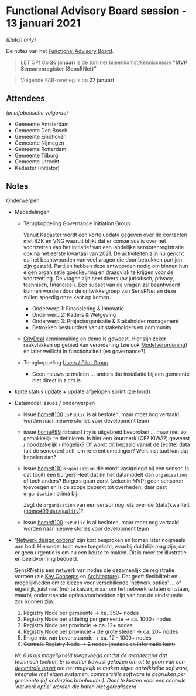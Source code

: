# Functional Advisory Board session - 13 januari 2021

_(Dutch only)_

De notes van het [Functional Advisory Board](../docs/FAB.md).

> LET OP! Op **26 januari** is de (online) bijeenkomst/kennissessie **"MVP Sensorenregister (SensRNet)"**

> Volgende FAB-overleg is op **27 januari**

## Attendees

_(in alfabetische volgorde)_

- Gemeente Amsterdam
- Gemeente Den Bosch
- Gemeente Eindhoven
- Gemeente Nijmegen
- Gemeente Rotterdam
- Gemeente Tilburg
- Gemeente Utrecht
- Kadaster (initiator)

## Notes

Onderwerpen:

- Mededelingen

  - Terugkoppeling Governance Initiation Group
    
    Vanuit Kadaster wordt een korte update gegeven over de contacten met BZK en VNG waaruit blijkt dat er consensus is over het voortzetten van het initiatief van een landelijke sensorenregistratie ook ná het eerste kwartaal van 2021. De activiteiten zijn nu gericht op het beantwoorden van veel vragen die door betrokken partijen zijn gesteld. Partijen hebben deze antwoorden nodig om binnen hun eigen organisatie goedkeuring en draagvlak te krijgen voor de voortzetting. De vragen zijn heel divers (bv jurisdisch, privacy, technisch, financieel). Een subset van de vragen zal beantwoord kunnen worden door de ontwikkelgroep van SensRNet en deze zullen spoedig onze kant op komen.

    - Onderwerp 1: Financiering & Innovatie
    - Onderwerp 2: Kaders & Wetgeving
    - Onderwerp 3: Projectorganisatie & Stakeholder management
    - Betrokken bestuurders vanuit stakeholders en community
  
  - [CityDeal](https://agendastad.nl/citydeal/een-slimme-stad-zo-doe-je-dat/) kennismaking en demo is geweest. Hier zijn zeker raakvlakken op gebied van verordening (zie ook [Modelverordening](https://future-city.nl/modelverordening/)) en later wellicht in functionaliteit (en governance?)
  
  - Terugkoppeling [Users / Pilot Group](../docs/UsersGroup.md)
    - Geen nieuws te melden ... anders dat installatie bij een gemeente niet direct in zicht is

- korte status update + update afgelopen sprint (zie [bord](https://github.com/orgs/kadaster-labs/projects/1))

- Datamodel issues / onderwerpen

  - issue [home#100](https://github.com/kadaster-labs/sensrnet-home/issues/100) `isPublic` is al besloten, maar moet nog vertaald worden naar nieuwe stories voor development team
  
  - issue [home#99](https://github.com/kadaster-labs/sensrnet-home/issues/99) `dataQuality` is uitgebreid besproken ... maar niet zo gemakkelijk te definiëren. Is hier een keurmerk (CE? KIWA?) gewenst / noodzakelijk / mogelijk? Of wordt dit bepaald vanuit de (echte) data (uit de sensoren) zelf icm referentiemetingen? Welk instituut kan dat bepalen dan?
  
  - issue [home#110](https://github.com/kadaster-labs/sensrnet-home/issues/110) `organisation` die wordt vastgelegd bij een sensor. Is dat (ooit) een burger? Heet dat (in het datamodel) dan `organisation` of toch anders? Burgers gaan eerst (zeker in MVP) geen sensoren toevoegen en is de scope beperkt tot overheden; daar past `organisation` prima bij.
    
    Zegt de `organisation` van een sensor nog iets over de (data)kwaliteit ([home#99 `dataQuality`](https://github.com/kadaster-labs/sensrnet-home/issues/99))?
  
  - issue [home#100](https://github.com/kadaster-labs/sensrnet-home/issues/100) `isPublic` is al besloten, maar moet nog vertaald worden naar nieuwe stories voor development team
  
- '[Netwerk design options](../docs/Network.md)' zijn kort besproken en komen later nogmaals aan bod. Hieronder toch even toegelicht, waarbij duidelijk mag zijn, dat er geen urgentie is om nu een keuze te maken. Dit is meer ter illustratie en beeldvorming bedoeld.
  
  SensRNet is een netwerk van nodes die gezamenlijk de registratie vormen (zie [Key Concepts](../docs/KeyConcepts.md#decentralization) en [Architecture](../docs/Architecture.md)). Dat geeft flexibiliteit en mogelijkheden om te kiezen voor verschillende 'netwerk opties' ... of eigenlijk, juist niet (nú) te kiezen, maar om het netwerk te laten ontstaan, waarbij onderstaande opties voorbeelden zijn van hoe de eindsituatie zou kunnen zijn:

  1. Registry Node per gemeente -> ca. 350+ nodes
  1. Registry Node per afdeling per gemeente -> ca. 1000+ nodes
  1. Registry Node per provincie -> ca. 12+ nodes
  1. Registry Node per provincie + de grote steden -> ca. 20+ nodes
  1. Enige mix van bovenstaande -> ca. 12 - 1000+ nodes
  1. <s>Centrale Registry Node -> 2 nodes (mutatie en informatie kant)</s>

  _Nr. 6 is als mogelijkheid toegevoegd omdat de architectuur dat technisch toelaat. Er is echter bewust gekozen om uit te gaan van een [decentrale opzet](../docs/KeyConcepts.md#decentralization) om het mogelijk te maken eigen ontwikkelde software, integratie met eigen systemen, commerciële software te gebruiken per gemeente (of anderzins bronhouder). Door te kiezen voor een centrale 'netwerk optie' worden die baten niet gerealiseerd._
